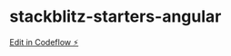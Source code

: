 # stackblitz-starters-angular

[Edit in Codeflow ⚡️](https://stackblitz.com/~/github.com/lrpuppi/stackblitz-starters-angular)